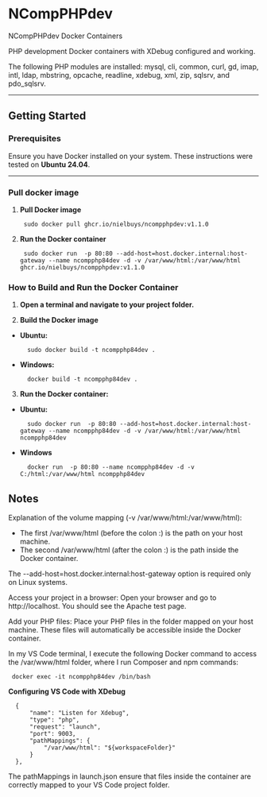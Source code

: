 # NCompPHPdev
NCompPHPdev Docker Containers

PHP development Docker containers with XDebug configured and working.

The following PHP modules are installed: mysql, cli, common, curl, gd, imap, intl, ldap, mbstring, opcache, readline, xdebug, xml, zip, sqlsrv, and pdo_sqlsrv.

---

## Getting Started

### Prerequisites
Ensure you have Docker installed on your system. These instructions were tested on **Ubuntu 24.04**.

---

### Pull docker image

1. **Pull Docker image**

        sudo docker pull ghcr.io/nielbuys/ncompphpdev:v1.1.0

2. **Run the Docker container**

        sudo docker run  -p 80:80 --add-host=host.docker.internal:host-gateway --name ncompphp84dev -d -v /var/www/html:/var/www/html ghcr.io/nielbuys/ncompphpdev:v1.1.0

### How to Build and Run the Docker Container

1. **Open a terminal and navigate to your project folder.**

2. **Build the Docker image**

  - **Ubuntu:**

          sudo docker build -t ncompphp84dev .

  - **Windows:**

          docker build -t ncompphp84dev .

3. **Run the Docker container:**

  - **Ubuntu:**

          sudo docker run  -p 80:80 --add-host=host.docker.internal:host-gateway --name ncompphp84dev -d -v /var/www/html:/var/www/html ncompphp84dev

  - **Windows**

          docker run  -p 80:80 --name ncompphp84dev -d -v C:/html:/var/www/html ncompphp84dev

## Notes

Explanation of the volume mapping (-v /var/www/html:/var/www/html):

- The first /var/www/html (before the colon :) is the path on your host machine.  
- The second /var/www/html (after the colon :) is the path inside the Docker container.

The --add-host=host.docker.internal:host-gateway option is required only on Linux systems.

Access your project in a browser: Open your browser and go to http://localhost. You should see the Apache test page.

Add your PHP files: Place your PHP files in the folder mapped on your host machine. These files will automatically be accessible inside the Docker container.

In my VS Code terminal, I execute the following Docker command to access the /var/www/html folder, where I run Composer and npm commands:

     docker exec -it ncompphp84dev /bin/bash

**Configuring VS Code with XDebug**

      {
          "name": "Listen for Xdebug",
          "type": "php",
          "request": "launch",
          "port": 9003,
          "pathMappings": {
              "/var/www/html": "${workspaceFolder}"
          }
      },

The pathMappings in launch.json ensure that files inside the container are correctly mapped to your VS Code project folder.
